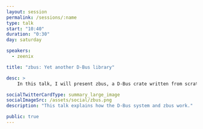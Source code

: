 ```yaml
---
layout: session
permalink: /sessions/:name
type: talk
start: "10:40"
duration: "0:30"
day: saturday

speakers:
  - zeenix

title: "zbus: Yet another D-Bus library"

desc: >
    In this talk, I will present zbus, a D-Bus crate written from scratch. D-Bus is an inter-process communication mechanism, available and used on almost all modern Linux desktops and many embedded systems. I will start with why I felt the need to take this huge undertaking on my shoulders, followed by the design goals, the challenges faced and how I overcame them during the development.

socialTwitterCardType: summary_large_image
socialImageSrc: /assets/social/zbus.png
description: "This talk explains how the D-Bus system and zbus work."

public: true
---
```

